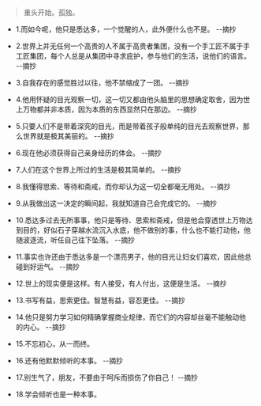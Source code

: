 >重头开始。孤独。

- 1.而如今呢，他只是悉达多，一个觉醒的人，此外便什么也不是。 --摘抄

- 2.世界上并无任何一个高贵的人不属于高贵者集团，没有一个手工匠不属于手工匠集团，每个人总是从集团中寻求庇护，参与他们的生活，说他们的语言。 --摘抄

- 3.自我存在的感觉胜过以往，他不禁缩成了一团。 --摘抄

- 4.他用怀疑的目光观察一切，这一切又都由他头脑里的思想确定取舍，因为世上万物都并非本质，因为本质的东西显然只在那边。 --摘抄

- 5.只要人们不是带着深究的目光，而是带着孩子般单纯的目光去观察世界，那么世界就是极其美丽的。 --摘抄

- 6.现在他必须获得自己亲身经历的体会。 --摘抄

- 7.人们在这个世界上所过的生活是极其简单的。 --摘抄

- 8.我懂得思索、等待和斋戒，而你却认为这一切全都毫无用处。 --摘抄

- 9.从我做出这一决定的瞬间起，我就知道自己会完成它的。 --摘抄

- 10.悉达多过去无所事事，他只是等待、思索和斋戒，但是他会穿透世上万物达到目的，好似石子穿越水流沉入水底，他不做别的事，什么也不能打动他，他随波逐流，听任自己往下坠落。 --摘抄

- 11.事实也许还由于悉达多是一个漂亮男子，他的目光让妇女们喜欢，因此他总碰到好运气。 --摘抄

- 12.世上的现实便是这样。有人接受，有人付出，这便是生活。 --摘抄

- 13.书写有益，思索更佳。智慧有益，容忍更佳。 --摘抄

- 14.他只是努力学习如何精确掌握商业规律，而它们的内容却丝毫不能触动他的内心。 --摘抄

- 15.不忘初心，从一而终。

- 16.还有他默默倾听的本事。 --摘抄

- 17.别生气了，朋友，不要由于呵斥而损伤了你自己！ --摘抄

- 18.学会倾听也是一种本事。
